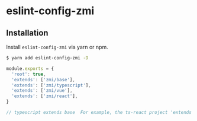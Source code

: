 # eslint-config-zmi

## Installation

Install `eslint-config-zmi` via yarn or npm.

```bash
$ yarn add eslint-config-zmi -D
```

```javascript
module.exports = {
  'root': true,
  'extends': ['zmi/base'],
  'extends': ['zmi/typescript'],
  'extends': ['zmi/vue'],
  'extends': ['zmi/react'],
}

// typescript extends base  For example, the ts-react project 'extends': ['zmi/typescript','zmi/react'],

```